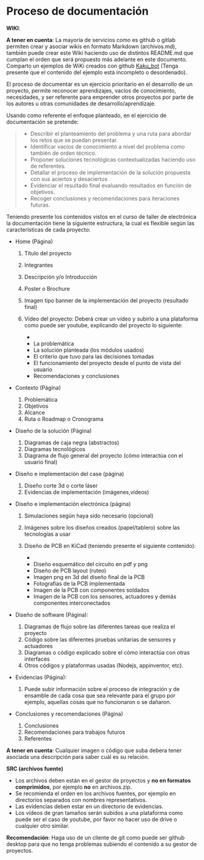 # Proceso de documentación

**WIKI**:

**A tener en cuenta**: La mayoría de servicios como es github o gitlab permiten crear y asociar
wikis en formato Markdown (archivos.md), también puede crear este Wiki haciendo uso de distintos
README.md que cumplan el orden que será propuesto más adelante en este documento. Comparto un ejemplos
de WiKi creados con github [Kaku_bot](https://github.com/DonJoseGo/Kaku_Bot/wiki) (Tenga presente que
el contenido del ejemplo está incompleto o desordenado).

El proceso de documentar es un ejercicio prioritario en el desarrollo de un proyecto,
permite reconocer aprendizajes, vacíos de conocimiento, necesidades, y ser
referente para emprender otros proyectos por parte de los autores u otras comunidades de desarrollo/aprendizaje.

Usando como referente el enfoque planteado, en el ejercicio de documentación
se pretende:

> * Describir el planteamiento del problema y una ruta para abordar los retos que se puedan presentar.
> * Identificar vacíos de conocimiento a nivel del problema como también de orden técnico.
> * Proponer soluciones tecnológicas contextualizadas haciendo uso de referentes.
> * Detallar el proceso de implementación de la solución propuesta con sus aciertos y desaciertos 
> * Evidenciar el resultado final evaluando resultados en función de objetivos.
> * Recoger conclusiones y recomendaciones para iteraciones futuras.

Teniendo presente los contenidos vistos en el curso de taller de electrónica la documentación
tiene la siguiente estructura, la cual es flexible según las características de cada proyecto:

* Home (Página)

  1. Título del proyecto
  2. Integrantes
  3. Descripción y/o Introducción
  4. Poster o Brochure
  5. Imagen tipo banner de la implementación del proyecto (resultado final)
  6. Vídeo del proyecto: Deberá crear un vídeo y subirlo a una plataforma como puede ser youtube, explicando del proyecto lo siguiente:

      *
      * La problemática
      * La solución planteada (los módulos usados)
      * El criterio que tuvo para las decisiones tomadas
      * El funcionamiento del proyecto desde el punto de vista del usuario
      * Recomendaciones y conclusiones


* Contexto (Página)

  1. Problemática
  2. Objetivos
  3. Alcance
  4. Ruta o Roadmap o Cronograma

* Diseño de la solución (Página)

  1. Diagramas de caja negra (abstractos)
  2. Diagramas tecnológicos
  3. Diagrama de flujo general del proyecto (cómo interactúa con el usuario final)

* Diseño e implementación del case (página)

  1. Diseño corte 3d o corte láser
  2. Evidencias de implementación (imágenes,vídeos)

* Diseño e implementación electrónica (página)

  1. Simulaciones según haya sido necesario (opcional)
  2. Imágenes sobre los diseños creados (papel/tablero) sobre las tecnologías a usar
  3. Diseño de PCB en KiCad (teniendo presente el siguiente contenido):

      *
      * Diseño esquemático del circuito en pdf y png 
      * Diseño de PCB layout (ruteo)
      * Imagen png en 3d del diseño final de la PCB
      * Fotografías de la PCB implementada
      * Imagen de la PCB con componentes soldados
      * Imagen de la PCB con los sensores, actuadores y demás componentes interconectados

* Diseño de software (Página):
  1. Diagramas de flujo sobre las diferentes tareas que realiza el proyecto
  2. Código sobre las diferentes pruebas unitarias de sensores y actuadores
  3. Diagramas o código explicado sobre el cómo interactúa con otras interfaces
  4. Otros códigos y plataformas usadas (Nodejs, appinventor, etc).

* Evidencias (Página):
  1. Puede subir información sobre el proceso de integración y de ensamble de cada cosa que sea relevante para el grupo
  por ejemplo, aquellas cosas que no funcionaron o se dañaron.
* Conclusiones y recomendaciones (Página)
  1. Conclusiones
  2. Recomendaciones para trabajos futuros
  3. Referentes

**A tener en cuenta**: Cualquier imagen o código que suba debera tener asociada una descripción para saber cuál es su relación.

**SRC (archivos fuente)**

* Los archivos deben están en el gestor de proyectos y **no en formatos comprimidos**, por ejemplo **no** en archivos.zip.
* Se recomienda el orden en los archivos fuentes, por ejemplo en directorios separados con nombres representativos.
* Las evidencias deben estar en un directorio de evidencias.
* Los vídeos de gran tamaños serán subidos a una plataforma como puede ser el caso de youtube, por favor no hacer
uso de drive o cualquier otro similar.

**Recomendación**: Haga uso de un cliente de git como puede ser github desktop para que no tenga problemas subiendo el contenido a su
gestor de proyectos.

